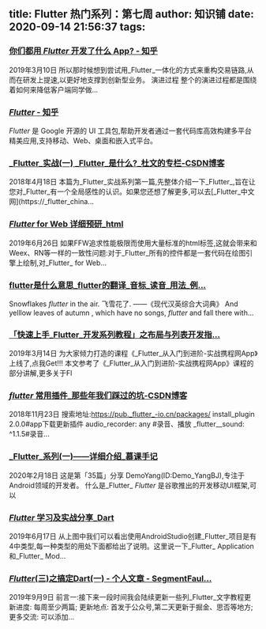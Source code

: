 
title: Flutter 热门系列：第七周
author: 知识铺
date: 2020-09-14 21:56:37
tags: 
---
  
### [你们都用 _Flutter_ 开发了什么 App? - 知乎](https://zshipu.com/t?url=https://www.zhihu.com/question/313562705?sort=created)

 2019年3月10日 所以那时候想到尝试用_Flutter_一体化的方式来重构交易链路,从而在研发上提速,以更好地支撑到创新型业务。 演进过程 整个的演进过程都是围绕着如何来降低客户端同学做...

### [_Flutter_ - 知乎](https://zshipu.com/t?url=https://www.zhihu.com/topic/20172123/hot)

 _Flutter_ 是 Google 开源的 UI 工具包,帮助开发者通过一套代码库高效构建多平台精美应用,支持移动、Web、桌面和嵌入式平台。

### [_Flutter_实战(一) _Flutter_是什么?_杜文的专栏-CSDN博客](https://zshipu.com/t?url=https://blog.csdn.net/duwen90/article/details/79986278)

 2018年4月18日 本篇为_Flutter_实战系列第一篇,先整体介绍一下_Flutter_,旨在让您对_Flutter_有一个全局感性的认识。如果您还想了解更多,可以去[_Flutter_中文网](https://_flutter_china...

### [_Flutter_ for Web 详细预研_html](https://zshipu.com/t?url=https://www.sohu.com/a/323186803_465959)

 2019年6月26日 如果FFW追求性能极限而使用大量标准的html标签,这就会带来和Weex、RN等一样的一致性问题:对于_Flutter_所有的控件都是一套代码在绘图引擎上绘制,对_Flutter_ for Web...

### [flutter是什么意思_flutter的翻译_音标_读音_用法_例...](https://zshipu.com/t?url=http://www.iciba.com/flutter)

 Snowflakes _flutter_ in the air. 飞雪花了. ——《现代汉英综合大词典》 And yelllow leaves of autumn , which have no songs, _flutter_ and fall there with...

### [「快速上手_Flutter_开发系列教程」之布局与列表开发指...](https://zshipu.com/t?url=https://www.imooc.com/article/283048)

 2019年3月14日 为大家倾力打造的课程《_Flutter_从入门到进阶-实战携程网App》上线了,点我Get!!! 本文参考了《_Flutter_从入门到进阶-实战携程网App》课程的部分讲解,更多关于Fl

### [_flutter_ 常用插件_那些年我们踩过的坑-CSDN博客](https://zshipu.com/t?url=https://blog.csdn.net/weixin_30512027/article/details/84381611)

 2018年11月23日 搜索地址:https://pub._flutter_-io.cn/packages/ install_plugin 2.0.0#app下载更新插件 audio_recorder: any #录音、播放 _flutter__sound: ^1.1.5#录音...

### [_Flutter_系列(一)——详细介绍_慕课手记](https://zshipu.com/t?url=https://www.imooc.com/article/300782)

 2020年2月18日 这是第「35篇」分享 DemoYang(ID:Demo_YangBJ),专注于Android领域的开发者。 什么是_Flutter_ _Flutter_ 是谷歌推出的开发移动UI框架,可以

### [_Flutter_ 学习及实战分享_Dart](https://zshipu.com/t?url=https://www.sohu.com/a/321170378_608959)

 2019年6月17日 从上图中我们可以看出使用AndroidStudio创建_Flutter_项目是有4中类型,每一种类型的用处下面都给出了说明。这里说一下_Flutter_ Application和_Flutter_ Mod...

### [_Flutter_(三)之搞定Dart(一) - 个人文章 - SegmentFaul...](https://zshipu.com/t?url=https://segmentfault.com/a/1190000020337845?utm_source=tag-newest)

 2019年9月9日 前言一:接下来一段时间我会陆续更新一些列_Flutter_文字教程更新进度: 每周至少两篇; 更新地点: 首发于公众号,第二天更新于掘金、思否等地方; 更多交流: 可以添加...
